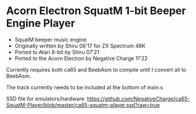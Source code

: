 # Acorn Electron SquatM 1-bit Beeper Engine Player

- SquatM beeper music engine
- Originally written by Shiru 06'17 for ZX Spectrum 48K
- Ported to Atari 8-bit by Shiru 07'21
- Ported to the Acorn Electron by Negative Charge 11'22

Currently requires both ca65 and BeebAsm to compile until I convert all to BeebAsm.

The track currently needs to be included at the bottom of main.s

SSD file for emulators/hardware: https://github.com/NegativeCharge/ca65-SquatM-Player/blob/master/ca65-squatm-player.ssd?raw=true
